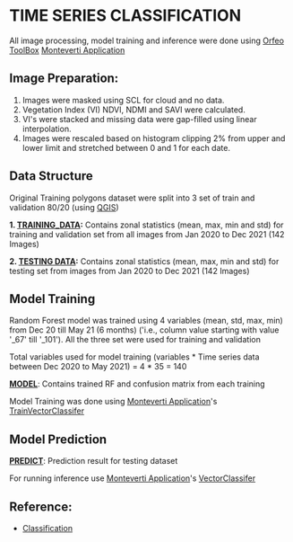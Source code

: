 # TIME SERIES CLASSIFICATION

All image processing, model training and inference were done using
[Orfeo ToolBox](orfeo-toolbox.org) 
[Monteverti Application](orfeo-toolbox.org/CookBook/Monteverdi.html)

## Image Preparation:
1. Images were masked using SCL for cloud and no data.
2. Vegetation Index (VI) NDVI, NDMI and SAVI were calculated.
3. VI's were stacked and missing data were gap-filled 
   using linear interpolation.
4. Images were rescaled based on histogram clipping 2% from upper and lower limit
and stretched between 0 and 1 for each date.
   


## Data Structure
Original Training polygons dataset were split into 3 set of train and validation 80/20 (using [QGIS](https://qgis.org/en/site/))

**1. [TRAINING_DATA](./TRAINING_DATA):** Contains zonal statistics (mean, max, min and std) for 
training and validation set from all images from Jan 2020 to Dec 2021 (142 Images)

**2. [TESTING DATA](./TESTING_DATA):** Contains zonal statistics (mean, max, min and std) for testing
set from images from Jan 2020 to Dec 2021 (142 Images) 

## Model Training

Random Forest model was trained using 4 variables (mean, std, max, min) from 
Dec 20 till May 21 (6 months) ('i.e., column value starting with value '_67' till '_101'). 
All the three set were used for training and validation

Total variables used for model training 
(variables * Time series data between Dec 2020 to May 2021) 
= 4 * 35 = 140

**[MODEL](./MODEL)**: Contains trained RF and confusion matrix from each training

Model Training was done using [Monteverti Application](orfeo-toolbox.org/CookBook/Monteverdi.html)'s
[TrainVectorClassifer](https://www.orfeo-toolbox.org/CookBook/Applications/app_TrainVectorClassifier.html#trainvectorclassifier)

## Model Prediction

**[PREDICT](./PREDICT)**: Prediction result for testing dataset

For running inference use [Monteverti Application](orfeo-toolbox.org/CookBook/Monteverdi.html)'s
[VectorClassifer](https://www.orfeo-toolbox.org/CookBook/Applications/app_VectorClassifier.html)

## Reference: 
- [Classification](https://www.orfeo-toolbox.org/CookBook/recipes/pbclassif.html)






